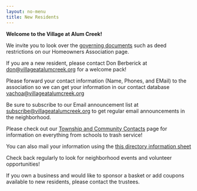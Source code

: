```yaml
---
layout: no-menu
title: New Residents
---
```


**Welcome to the Village at Alum Creek!**

We invite you to look over the [governing documents][1] such as deed
restrictions on our Homeowners Association page.

If you are a new resident, please contact Don Berberick at
don@villageatalumcreek.org for a welcome pack!

Please forward your contact information (Name, Phones, and EMail) to the
association so we can get your information in our contact database
[vachoa@villageatalumcreek.org][2]

Be sure to subscribe to our Email announcement list at
[subscribe@villageatalumcreek.org][3]  to get regular email announcements in
the neighborhood.

Please check out our [Township and Community Contacts][4] page for information
on everything from schools to trash service!

You can also mail your information using the [this directory information
sheet][5]

Check back regularly to look for neighborhood events and volunteer
opportunities!

If you own a business and would like to sponsor a basket or add coupons
available to new residents, please contact the trustees.

   [1]: /pages/homeowners-association/official-documents.html
   [2]: mailto:vachoa@villageatalumcreek.org
   [3]: mailto:subscribe@villageatalumcreek.org
   [4]: /pages/resources/township-community.html
   [5]: /uploads/Directory%20Information%20Sheet.doc


